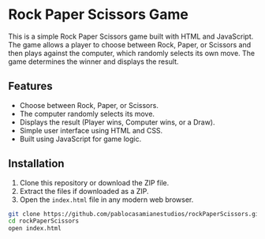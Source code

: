 # Rock Paper Scissors Game

This is a simple Rock Paper Scissors game built with HTML and JavaScript. The game allows a player to choose between Rock, Paper, or Scissors and then plays against the computer, which randomly selects its own move. The game determines the winner and displays the result.

## Features
- Choose between Rock, Paper, or Scissors.
- The computer randomly selects its move.
- Displays the result (Player wins, Computer wins, or a Draw).
- Simple user interface using HTML and CSS.
- Built using JavaScript for game logic.

## Installation

1. Clone this repository or download the ZIP file.
2. Extract the files if downloaded as a ZIP.
3. Open the `index.html` file in any modern web browser.

```bash
git clone https://github.com/pablocasamianestudios/rockPaperScissors.git
cd rockPaperScissors
open index.html
```
